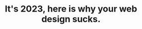 ---
layout: bookmark
title: It's 2023, here is why your web design sucks.
tags:
  - Bookmarks
  - Building websites
  - Design
  - Development
  - Web Design
created: '2023-10-25T09:42:47.387Z'
link: https://heather-buchel.com/blog/2023/10/why-your-web-design-sucks/
id: 667439274
excerpt: Exploring the reasons why we no longer have web designers.
image: https://heather-buchel.com/social-images/here-is-why-your-design-sucks.png
---